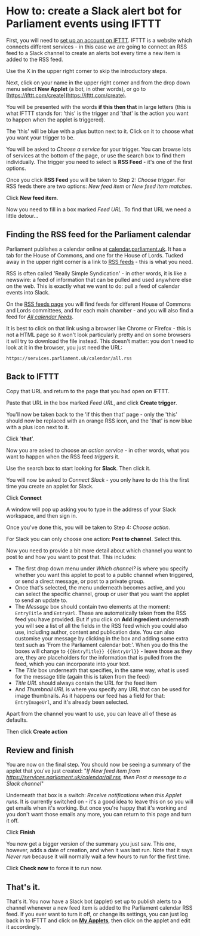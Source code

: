 # How to: create a Slack alert bot for Parliament events using IFTTT

First, you will need to [set up an account on IFTTT](https://ifttt.com/). IFTTT is a website which connects different services - in this case we are going to connect an RSS feed to a Slack channel to create an alerts bot every time a new item is added to the RSS feed.

Use the X in the upper right corner to skip the introductory steps.

Next, click on your name in the upper right corner and from the drop down menu select **New Applet** (a bot, in other words), or go to [https://ifttt.com/create](https://ifttt.com/create).

You will be presented with the words **if this then that** in large letters (this is what IFTTT stands for: 'this' is the trigger and 'that' is the action you want to happen when the applet is triggered). 

The 'this' will be blue with a plus button next to it. Click on it to choose what you want your trigger to be.

You will be asked to *Choose a service* for your trigger. You can browse lots of services at the bottom of the page, or use the search box to find them individually. The trigger you need to select is **RSS Feed** - it's one of the first options. 

Once you click **RSS Feed** you will be taken to Step 2: *Choose trigger*. For RSS feeds there are two options: *New feed item* or *New feed item matches*. 

Click **New feed item**.

Now you need to fill in a box marked *Feed URL*. To find that URL we need a little detour...

## Finding the RSS feed for the Parliament calendar

Parliament publishes a calendar online at [calendar.parliament.uk](https://calendar.parliament.uk/). It has a tab for the House of Commons, and one for the House of Lords. Tucked away in the upper right corner is a link to [RSS feeds](https://www.parliament.uk/site-information/rss-feeds/) - this is what you need.

RSS is often called 'Really Simple Syndication' - in other words, it is like a newswire: a feed of information that can be pulled and used anywhere else on the web. This is exactly what we want to do: pull a feed of calendar events into Slack.

On the [RSS feeds page](https://www.parliament.uk/site-information/rss-feeds/) you will find feeds for different House of Commons and Lords committees, and for each main chamber - and you will also find a feed for *[All calendar feeds](https://services.parliament.uk/calendar/all.rss)*.

It is best to click on that link using a browser like Chrome or Firefox - this is not a HTML page so it won't look particularly pretty and on some browsers it will try to download the file instead. This doesn't matter: you don't need to look at it in the browser, you just need the URL: 

`https://services.parliament.uk/calendar/all.rss`

## Back to IFTTT

Copy that URL and return to the page that you had open on IFTTT.

Paste that URL in the box marked *Feed URL*, and click **Create trigger**.

You'll now be taken back to the 'if this then that' page - only the 'this' should now be replaced with an orange RSS icon, and the 'that' is now blue with a plus icon next to it.

Click '**that**'.

Now you are asked to choose an *action service* - in other words, what you want to happen when the RSS feed *triggers* it.

Use the search box to start looking for **Slack**. Then click it.

You will now be asked to *Connect Slack* - you only have to do this the first time you create an applet for Slack. 

Click **Connect**

A window will pop up asking you to type in the address of your Slack workspace, and then sign in. 

Once you've done this, you will be taken to Step 4: *Choose action*.

For Slack you can only choose one action: **Post to channel**. Select this.

Now you need to provide a bit more detail about which channel you want to post to and how you want to post that. This includes:

* The first drop down menu under *Which channel?* is where you specify whether you want this applet to post to a public channel when triggered, or send a direct message, or post to a private group. 
* Once that's selected, the menu underneath becomes active, and you can select the specific channel, group or user that you want the applet to send an update to.
* The *Message* box should contain two elements at the moment: `EntryTitle` and `EntryUrl`. These are automatically taken from the RSS feed you have provided. But if you click on **Add ingredient** underneath you will see a list of all the fields in the RSS feed which you could also use, including author, content and publication date. You can also customise your message by clicking in the box and adding some extra text such as 'From the Parliament calendar bot:'. When you do this the boxes will change to `{{EntryTitle}} {{EntryUrl}}` - leave those as they are, they are placeholders for the information that is pulled from the feed, which you can incorporate into your text.
* The *Title* box underneath that specifies, in the same way, what is used for the message title (again this is taken from the feed)
* *Title URL* should always contain the URL for the feed item
* And *Thumbnail URL* is where you specify any URL that can be used for image thumbnails. As it happens our feed has a field for that: `EntryImageUrl`, and it's already been selected. 

Apart from the channel you want to use, you can leave all of these as defaults.

Then click **Create action**

## Review and finish

You are now on the final step. You should now be seeing a summary of the applet that you've just created: "*If New feed item from https://services.parliament.uk/calendar/all.rss, then Post a message to a Slack channel*"

Underneath that box is a switch: *Receive notifications when this Applet runs*. It is currently switched on - it's a good idea to leave this on so you will get emails when it's working. But once you're happy that it's working and you don't want those emails any more, you can return to this page and turn it off.

Click **Finish**

You now get a bigger version of the summary you just saw. This one, however, adds a date of creation, and when it was last run. Note that it says *Never run* because it will normally wait a few hours to run for the first time. 

Click **Check now** to force it to run now.

## That's it.

That's it. You now have a Slack bot (applet) set up to publish alerts to a channel whenever a new feed item is added to the Parliament calendar RSS feed. If you ever want to turn it off, or change its settings, you can just log back in to IFTTT and click on **[My Applets](https://ifttt.com/my_applets)**, then click on the applet and edit it accordingly.

